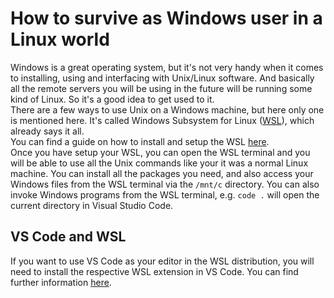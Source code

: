 # How to survive as Windows user in a Linux world
Windows is a great operating system, but it's not very handy when it comes to installing, using and interfacing with Unix/Linux software. And basically all the remote servers you will be using in the future will be running some kind of Linux. So it's a good idea to get used to it.   
There are a few ways to use Unix on a Windows machine, but here only one is mentioned here. It's called Windows Subsystem for Linux ([WSL](https://learn.microsoft.com/en-us/windows/wsl/)), which already says it all.   
You can find a guide on how to install and setup the WSL [here](https://learn.microsoft.com/en-us/windows/wsl/install).    
Once you have setup your WSL, you can open the WSL terminal and you will be able to use all the Unix commands like your it was a normal Linux machine. You can install all the packages you need, and also access your Windows files from the WSL terminal via the `/mnt/c` directory. You can also invoke Windows programs from the WSL terminal, e.g. `code .` will open the current directory in Visual Studio Code.
## VS Code and WSL
If you want to use VS Code as your editor in the WSL distribution, you will need to install the respective WSL extension in VS Code. You can find further information [here](https://code.visualstudio.com/docs/remote/wsl).